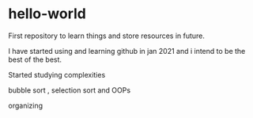# hello-world
First repository to learn things and store resources in future.

I have started using and learning github in jan 2021 and i intend to be the best of the best.

Started studying complexities

bubble sort , selection sort and OOPs

organizing 
